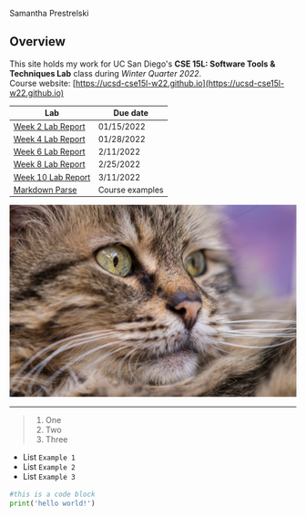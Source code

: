 Samantha Prestrelski

## Overview
This site holds my work for UC San Diego's **CSE 15L: Software Tools & Techniques Lab** class during *Winter Quarter 2022*.  
Course website: [https://ucsd-cse15l-w22.github.io](https://ucsd-cse15l-w22.github.io) 

| Lab  | Due date   |
|------------|------------|
|[Week 2 Lab Report](https://sprestrelski.github.io/cse15l-lab-reports/labs/lab-report-1-week-2) | 01/15/2022 |
|[Week 4 Lab Report](https://sprestrelski.github.io/cse15l-lab-reports/labs/lab-report-2-week-4) | 01/28/2022 |
|[Week 6 Lab Report](https://sprestrelski.github.io/cse15l-lab-reports/labs/lab-report-3-week-6) | 2/11/2022 |
|[Week 8 Lab Report](https://sprestrelski.github.io/cse15l-lab-reports/labs/lab-report-4-week-8) | 2/25/2022 |
|[Week 10 Lab Report](https://sprestrelski.github.io/cse15l-lab-reports/labs/lab-report-5-week-10) | 3/11/2022 |
|[Markdown Parse](https://github.com/sprestrelski/markdown-parse)| Course examples|

![cat](labs/images/cat.png)

---
> 1. One
> 2. Two
> 3. Three

* List `Example 1`
* List `Example 2`
* List `Example 3`

```python
#this is a code block
print('hello world!')
```
